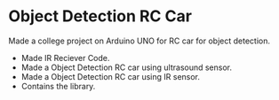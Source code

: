 # Object Detection RC Car
Made a college project on Arduino UNO for RC car for object detection. 

* Made IR Reciever Code.
* Made a Object Detection RC car using ultrasound sensor.
* Made a Object Detection RC car using IR sensor.
* Contains the library.